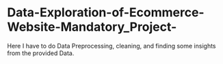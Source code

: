 # Data-Exploration-of-Ecommerce-Website-Mandatory_Project-
 Here I have to do Data Preprocessing, cleaning, and finding some insights from the provided Data.
